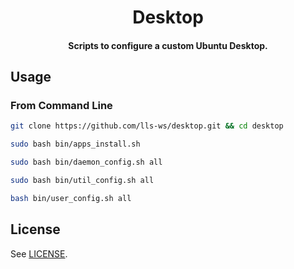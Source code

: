<h1 align="center">
  Desktop
</h1>

<h4 align="center">
  Scripts to configure a custom Ubuntu Desktop.
</h4>


## Usage

### From Command Line

```bash
git clone https://github.com/lls-ws/desktop.git && cd desktop
```
```bash
sudo bash bin/apps_install.sh
```
```bash
sudo bash bin/daemon_config.sh all
```
```bash
sudo bash bin/util_config.sh all
```
```bash
bash bin/user_config.sh all

```


## License

See [LICENSE](LICENSE).
